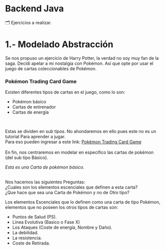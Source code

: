 # Backend Java
🗂️ Ejercicios a realizar.

<H1> 1.- Modelado Abstracción  </H1>
<p> Se nos propuso un ejercicio de Harry Potter, la verdad no soy muy fan de la saga. Decidi apelar a mi nostalgia con Pokémon. Así que opte por usar el juego de cartas 
    coleccionables de Pokémon.
</p>
 
 <h3> Pokémon Trading Card Game </h3>
 
 <p> Existen diferentes tipos de cartas en el juego, como lo son: </p>

- Pokémon básico
- Cartas de entrenador
- Cartas de energía

<p>
    <img src="https://assets.pokemon.com/assets/cms2-es-es/img/cards/web/SWSHP/SWSHP_ES_SWSH029.png" alt>
    <img src="https://assets.pokemon.com/assets/cms2-es-es/img/cards/web/SM1/SM1_ES_125.png" alt>
    <img src="https://assets.pokemon.com/assets/cms2-es-es/img/cards/web/NRG/NRG_ES_26.png" alt>
</p>

<p> Estas se dividen en sub tipos. No ahondaremos en ello pues este no es un tutorial Para aprender a jugar. <br>
Para eso pueden ingresar a este link: <a href="https://pokemon.fandom.com/es/wiki/Pok%C3%A9mon_Trading_Card_Game">Pokémon Trading Card Game</a> <br>
<br>
En fin, nos centraremos en modelar en especifico las cartas de pokémon (del sub tipo Básico).
</p>

<p>
    <img src="https://assets.pokemon.com/assets/cms2-es-es/img/cards/web/SM3/SM3_ES_40.png" alt>
    <br>
    <em>Esta es una Carta de pokémon básico.</em>
</p>


<p> 
  <br>
  Nos hacemos las siguientes Preguntas: <br>
  ¿Cuales son los elementos escenciales que definen a esta carta? <br>
  ¿Que hace que sea una Carta de Pokémon y no de Otro tipo?
</p>

<p> Los elementos Escenciales que lo definen como una carta de tipo Pokémon, elementos que no poseen los otros tipos de cartas son:</p>

  - Puntos de Salud (PS).
  - Linea Evolutiva (Basico o Fase X)
  - Los Ataques (Coste de energía, Nombre y Daño).
  - La debilidad.
  - La resistencia.
  - Coste de Retirada.


<img src="https://64.media.tumblr.com/c7beb8c411a9447f326c54b531b1067a/tumblr_mhd98a5fT51s2ugo7o9_250.gif" alt>


 


